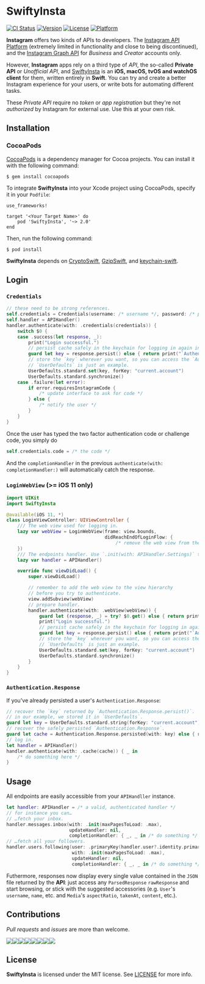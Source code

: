 # SwiftyInsta
[![CI Status](https://img.shields.io/travis/TheM4hd1/SwiftyInsta.svg?style=flat)](https://travis-ci.org/TheM4hd1/SwiftyInsta)
[![Version](https://img.shields.io/cocoapods/v/SwiftyInsta.svg?style=flat)](https://cocoapods.org/pods/SwiftyInsta)
[![License](https://img.shields.io/cocoapods/l/SwiftyInsta.svg?style=flat)](https://github.com/TheM4hd1/SwiftyInsta/LICENSE.md)
[![Platform](https://img.shields.io/cocoapods/p/SwiftyInsta.svg?style=flat)](https://cocoapods.org/pods/SwiftyInsta)

**Instagram** offers two kinds of APIs to developers. The [Instagram API Platform](https://www.instagram.com/developer/) (extremely limited in functionality and close to being discontinued), and the [Instagram Graph API](https://developers.facebook.com/docs/instagram-api) for _Business_ and _Creator_ accounts only.

However, **Instagram** apps rely on a third type of _API_, the so-called **Private API** or _Unofficial API_, and [SwiftyInsta](https://github.com/TheM4hd1/SwiftyInsta) is an **iOS, macOS, tvOS and watchOS client** for them, written entirely in **Swift**.
You can try and create a better Instagram experience for your users, or write bots for automating different tasks.

These _Private API_ require no _token_ or _app registration_ but they're not _authorized_ by Instagram for external use.
Use this at your own risk.

## Installation
### CocoaPods
[CocoaPods](https://cocoapods.org) is a dependency manager for Cocoa projects. You can install it with the following command:
```terminal
$ gem install cocoapods
```
To integrate **SwiftyInsta** into your Xcode project using CocoaPods, specify it in your `Podfile`:
```text
use_frameworks!

target '<Your Target Name>' do
    pod 'SwiftyInsta', '~> 2.0'
end
```
Then, run the following command:
```terminal
$ pod install
````

**SwiftyInsta** depends on [CryptoSwift](https://github.com/krzyzanowskim/CryptoSwift), [GzipSwift](https://github.com/1024jp/GzipSwift), and [keychain-swift](https://github.com/evgenyneu/keychain-swift).

<!--
### Manually
To use this library in your project manually you may:
    - Add compiled framework from ```General > Linked frameworks and libraries```
    - Clone the project, right click on your root project(not SwiftyInsta) and select ```Add files...```, then select the ```SwiftyInsta.xcodeproj```. after that go to your ```project>embeded libraries``` and select ```SwiftyInsta.framework```, build the project and import ```SwiftyInsta```
-->

## Login
### `Credentials`
```swift
// these need to be strong references.
self.credentials = Credentials(username: /* username */, password: /* password */, verifyBy: .text)
self.handler = APIHandler()
handler.authenticate(with: .credentials(credentials)) {
    switch $0 {
    case .success(let response, _):
        print("Login successful.")
        // persist cache safely in the keychain for logging in again in the future.
        guard let key = response.persist() else { return print("`Authentication.Response` could not be persisted.") }
        // store the `key` wherever you want, so you can access the `Authentication.Response` later.
        // `UserDefaults` is just an example.
        UserDefaults.standard.set(key, forKey: "current.account")
        UserDefaults.standard.synchronize()
    case .failure(let error):
        if error.requiresInstagramCode {
            /* update interface to ask for code */
        } else {
            /* notify the user */
        }
    }
}
```

Once the user has typed the two factor authentication code or challenge code, you simply do
```swift
self.credentials.code = /* the code */
```
And the `completionHandler` in the previous `authenticate(with: completionHandler:)` will automatically catch the response.


### `LoginWebView` (>= iOS 11 only)
```swift
import UIKit
import SwiftyInsta

@available(iOS 11, *)
class LoginViewController: UIViewController {
    /// The web view used for logging in.
    lazy var webView = LoginWebView(frame: view.bounds,
                                    didReachEndOfLoginFlow: {
                                        /* remove the web view from the view hierarchy and notify the user */
    })
    /// The endpoints handler. Use `.init(with: APIHandler.Settings)` to customize it.
    lazy var handler = APIHandler()

    override func viewDidLoad() {
        super.viewDidLoad()

        // remember to add the web view to the view hierarchy
        // before you try to authenticate.
        view.addSubview(webView)
        // prepare handler.
        handler.authenticate(with: .webView(webView)) {
            guard let (response, _) = try? $0.get() else { return print("Login failed.") }
            print("Login successful.")
            // persist cache safely in the keychain for logging in again in the future.
            guard let key = response.persist() else { return print("`Authentication.Response` could not be persisted.") }
            // store the `key` wherever you want, so you can access the `Authentication.Response` later.
            // `UserDefaults` is just an example.
            UserDefaults.standard.set(key, forKey: "current.account")
            UserDefaults.standard.synchronize()
        }
    }
}
```

### `Authentication.Response`
If you've already persisted a user's `Authentication.Response`:

```swift
// recover the `key` returned by `Authentication.Response.persist()`.
// in our example, we stored it in `UserDefaults`.
guard let key = UserDefaults.standard.string(forKey: "current.account") else { return print("`key` not found.") }
// recover the safely persisted `Authentication.Response`.
guard let cache = Authentication.Response.persisted(with: key) else { return print("`Authentication.Response` not found.") }
// log in.
let handler = APIHandler()
handler.authenticate(with: .cache(cache)) { _ in
    /* do something here */
}
```

## Usage
All endpoints are easily accessible from your `APIHandller` instance.

```swift
let handler: APIHandler = /* a valid, authenticated handler */
// for instance you can…
// …fetch your inbox.
handler.messages.inbox(with: .init(maxPagesToLoad: .max),
                       updateHandler: nil,
                       completionHandler: { _, _ in /* do something */ })
// …fetch all your followers.
handler.users.following(user: .primaryKey(handler.user?.identity.primaryKey ?? -1),
                        with: .init(maxPagesToLoad: .max),
                        updateHandler: nil,
                        completionHandler: { _, _ in /* do something */ })
```

Futhermore, responses now display every single value contained in the `JSON` file returned by the **API**: just access any `ParsedResponse` `rawResponse` and start browsing, or stick with the suggested accessories (e.g. `User`'s `username`, `name`, etc. and `Media`'s `aspectRatio`, `takenAt`, `content`, etc.).

## Contributions

_Pull requests_ and _issues_ are more than welcome.

[![](https://sourcerer.io/fame/TheM4hd1/TheM4hd1/SwiftyInsta/images/0)](https://sourcerer.io/fame/TheM4hd1/TheM4hd1/SwiftyInsta/links/0)[![](https://sourcerer.io/fame/TheM4hd1/TheM4hd1/SwiftyInsta/images/1)](https://sourcerer.io/fame/TheM4hd1/TheM4hd1/SwiftyInsta/links/1)[![](https://sourcerer.io/fame/TheM4hd1/TheM4hd1/SwiftyInsta/images/2)](https://sourcerer.io/fame/TheM4hd1/TheM4hd1/SwiftyInsta/links/2)[![](https://sourcerer.io/fame/TheM4hd1/TheM4hd1/SwiftyInsta/images/3)](https://sourcerer.io/fame/TheM4hd1/TheM4hd1/SwiftyInsta/links/3)[![](https://sourcerer.io/fame/TheM4hd1/TheM4hd1/SwiftyInsta/images/4)](https://sourcerer.io/fame/TheM4hd1/TheM4hd1/SwiftyInsta/links/4)[![](https://sourcerer.io/fame/TheM4hd1/TheM4hd1/SwiftyInsta/images/5)](https://sourcerer.io/fame/TheM4hd1/TheM4hd1/SwiftyInsta/links/5)[![](https://sourcerer.io/fame/TheM4hd1/TheM4hd1/SwiftyInsta/images/6)](https://sourcerer.io/fame/TheM4hd1/TheM4hd1/SwiftyInsta/links/6)[![](https://sourcerer.io/fame/TheM4hd1/TheM4hd1/SwiftyInsta/images/7)](https://sourcerer.io/fame/TheM4hd1/TheM4hd1/SwiftyInsta/links/7)

## License

**SwiftyInsta** is licensed under the MIT license. See [LICENSE](https://github.com/TheM4hd1/SwiftyInsta/blob/master/LICENSE) for more info.
